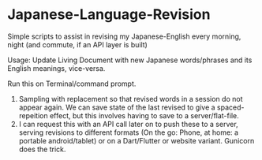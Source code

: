 # Japanese-Language-Revision
Simple scripts to assist in revising my Japanese-English every morning, night (and commute, if an API layer is built)

Usage:
Update Living Document with new Japanese words/phrases and its English meanings, vice-versa.

Run this on Terminal/command prompt. 


1. Sampling with replacement so that revised words in a session do not appear again. We can save state of the last revised to give a spaced-repeition effect, but this involves having to save to a server/flat-file.
2. I can request this with an API call later on to push these to a server, serving revisions to different formats (On the go: Phone, at home: a portable android/tablet) or on a Dart/Flutter or website variant. Gunicorn does the trick.
